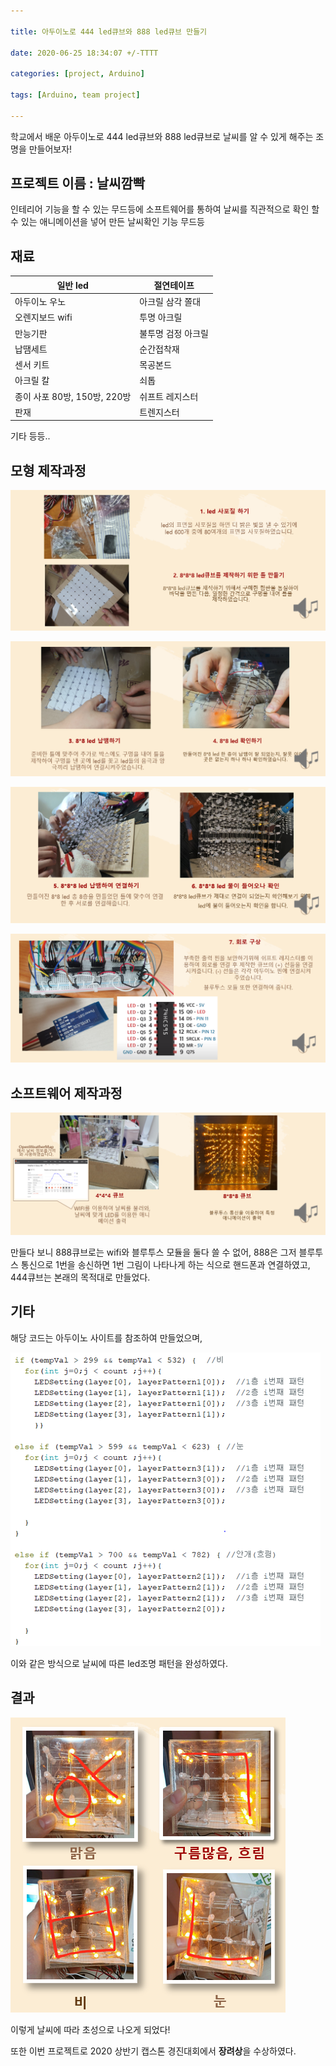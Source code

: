 ```yaml
---

title: 아두이노로 444 led큐브와 888 led큐브 만들기

date: 2020-06-25 18:34:07 +/-TTTT

categories: [project, Arduino]

tags: [Arduino, team project] 

---
```





학교에서 배운 아두이노로 444 led큐브와 888 led큐브로 날씨를 알 수 있게 해주는 조명을 만들어보자!



## 프로젝트 이름 : 날씨깜빡

인테리어 기능을 할 수 있는 무드등에 소프트웨어를 통하여 날씨를 직관적으로 확인 할 수 있는 애니메이션을 넣어 만든 날씨확인 기능 무드등



## 재료

| 일반 led                     | 절연테이프         |
| ---------------------------- | ------------------ |
| 아두이노 우노                | 아크릴 삼각 쫄대   |
| 오렌지보드 wifi              | 투명 아크릴        |
| 만능기판                     | 불투명 검정 아크릴 |
| 납땜세트                     | 순간접착재         |
| 센서 키트                    | 목공본드           |
| 아크릴 칼                    | 쇠톱               |
| 종이 사포 80방, 150방, 220방 | 쉬프트 레지스터    |
| 판재                         | 트렌지스터         |

기타 등등..



 ## 모형 제작과정

![ad_1](/assets/poastimg/ad_1.PNG)

![ad_2](/assets/poastimg/ad_2.PNG)

![ad_3](/assets/poastimg/ad_3.PNG)

![ad_4](/assets/poastimg/ad_4.PNG)



 ## 소프트웨어 제작과정

![ad_5](/assets/poastimg/ad_5.PNG)





만들다 보니 888큐브로는 wifi와 블루투스 모듈을 둘다 쓸 수 없어, 888은 그저 블루투스 통신으로 1번을 송신하면 1번 그림이 나타나게 하는 식으로 핸드폰과 연결하였고, 444큐브는 본래의 목적대로 만들었다.



##  기타

해당 코드는 아두이노 사이트를 참조하여 만들었으며,

![ad_5_1](/assets/poastimg/ad_5_1.PNG)



이와 같은 방식으로 날씨에 따른 led조명 패턴을 완성하였다.



##  결과

![ad_6](/assets/poastimg/ad_6.PNG)



이렇게 날씨에 따라 초성으로 나오게 되었다!

또한 이번 프로젝트로 2020 상반기 캡스톤 경진대회에서 **장려상**을 수상하였다.



